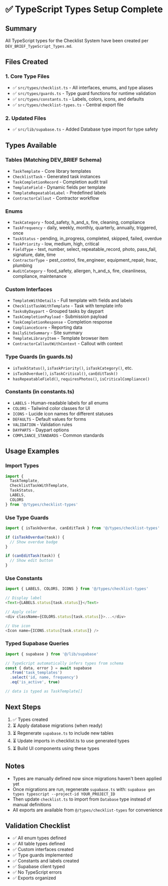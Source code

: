 # ✅ TypeScript Types Setup Complete

## Summary

All TypeScript types for the Checklist System have been created per `DEV_BRIEF_TypeScript_Types.md`.

## Files Created

### 1. Core Type Files
- ✅ `src/types/checklist.ts` - All interfaces, enums, and type aliases
- ✅ `src/types/guards.ts` - Type guard functions for runtime validation
- ✅ `src/types/constants.ts` - Labels, colors, icons, and defaults
- ✅ `src/types/checklist-types.ts` - Central export file

### 2. Updated Files
- ✅ `src/lib/supabase.ts` - Added Database type import for type safety

## Types Available

### Tables (Matching DEV_BRIEF Schema)
- `TaskTemplate` - Core library templates
- `ChecklistTask` - Generated task instances
- `TaskCompletionRecord` - Completion audit trail
- `TemplateField` - Dynamic fields per template
- `TemplateRepeatableLabel` - Predefined labels
- `ContractorCallout` - Contractor workflow

### Enums
- `TaskCategory` - food_safety, h_and_s, fire, cleaning, compliance
- `TaskFrequency` - daily, weekly, monthly, quarterly, annually, triggered, once
- `TaskStatus` - pending, in_progress, completed, skipped, failed, overdue
- `TaskPriority` - low, medium, high, critical
- `FieldType` - text, number, select, repeatable_record, photo, pass_fail, signature, date, time
- `ContractorType` - pest_control, fire_engineer, equipment_repair, hvac, plumbing
- `AuditCategory` - food_safety, allergen, h_and_s, fire, cleanliness, compliance, maintenance

### Custom Interfaces
- `TemplateWithDetails` - Full template with fields and labels
- `ChecklistTaskWithTemplate` - Task with template info
- `TasksByDaypart` - Grouped tasks by daypart
- `TaskCompletionPayload` - Submission payload
- `TaskCompletionResponse` - Completion response
- `ComplianceScore` - Reporting data
- `DailySiteSummary` - Site summary
- `TemplateLibraryItem` - Template browser item
- `ContractorCalloutWithContext` - Callout with context

### Type Guards (in guards.ts)
- `isTaskStatus()`, `isTaskPriority()`, `isTaskCategory()`, etc.
- `isTaskOverdue()`, `isTaskCritical()`, `canEditTask()`
- `hasRepeatableField()`, `requiresPhotos()`, `isCriticalCompliance()`

### Constants (in constants.ts)
- `LABELS` - Human-readable labels for all enums
- `COLORS` - Tailwind color classes for UI
- `ICONS` - Lucide icon names for different statuses
- `DEFAULTS` - Default values for forms
- `VALIDATION` - Validation rules
- `DAYPARTS` - Daypart options
- `COMPLIANCE_STANDARDS` - Common standards

## Usage Examples

### Import Types
```typescript
import { 
  TaskTemplate, 
  ChecklistTaskWithTemplate,
  TaskStatus,
  LABELS,
  COLORS 
} from '@/types/checklist-types'
```

### Use Type Guards
```typescript
import { isTaskOverdue, canEditTask } from '@/types/checklist-types'

if (isTaskOverdue(task)) {
  // Show overdue badge
}

if (canEditTask(task)) {
  // Show edit button
}
```

### Use Constants
```typescript
import { LABELS, COLORS, ICONS } from '@/types/checklist-types'

// Display label
<Text>{LABELS.status[task.status]}</Text>

// Apply color
<div className={COLORS.status[task.status]}>...</div>

// Use icon
<Icon name={ICONS.status[task.status]} />
```

### Typed Supabase Queries
```typescript
import { supabase } from '@/lib/supabase'

// TypeScript automatically infers types from schema
const { data, error } = await supabase
  .from('task_templates')
  .select('id, name, frequency')
  .eq('is_active', true)

// data is typed as TaskTemplate[]
```

## Next Steps

1. ✅ Types created
2. ⏳ Apply database migrations (when ready)
3. ⏳ Regenerate `supabase.ts` to include new tables
4. ⏳ Update imports in checklist.ts to use generated types
5. ⏳ Build UI components using these types

## Notes

- Types are manually defined now since migrations haven't been applied yet
- Once migrations are run, regenerate `supabase.ts` with: `supabase gen types typescript --project-id YOUR_PROJECT_ID`
- Then update `checklist.ts` to import from `Database` type instead of manual definitions
- All exports are available from `@/types/checklist-types` for convenience

## Validation Checklist

- ✅ All enum types defined
- ✅ All table types defined
- ✅ Custom interfaces created
- ✅ Type guards implemented
- ✅ Constants and labels created
- ✅ Supabase client typed
- ✅ No TypeScript errors
- ✅ Exports organized

